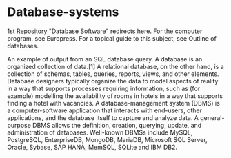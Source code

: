 # Database-systems
1st Repository
"Database Software" redirects here. For the computer program, see Europress.
For a topical guide to this subject, see Outline of databases.

An example of output from an SQL database query.
A database is an organized collection of data.[1] A relational database, on the other hand, is a collection of schemas, tables, queries, reports, views, and other elements. Database designers typically organize the data to model aspects of reality in a way that supports processes requiring information, such as (for example) modelling the availability of rooms in hotels in a way that supports finding a hotel with vacancies.
A database-management system (DBMS) is a computer-software application that interacts with end-users, other applications, and the database itself to capture and analyze data. A general-purpose DBMS allows the definition, creation, querying, update, and administration of databases. Well-known DBMSs include MySQL, PostgreSQL, EnterpriseDB, MongoDB, MariaDB, Microsoft SQL Server, Oracle, Sybase, SAP HANA, MemSQL, SQLite and IBM DB2.
